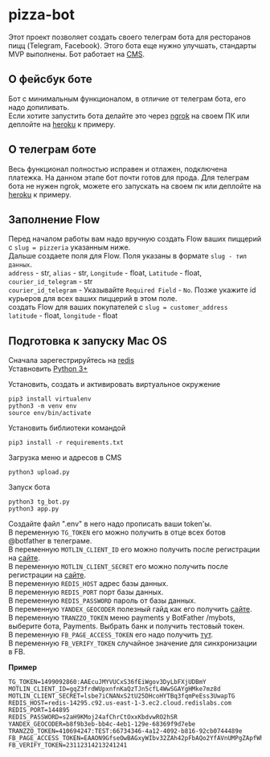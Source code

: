 # pizza-bot
 
 
Этот проект позволяет создать своего телеграм бота для ресторанов пицц (Telegram, Facebook). Этого бота еще нужно улучшать, стандарты MVP выполнены.
Бот работает на [CMS](https://www.elasticpath.com/).  
    
## О фейсбук боте
Бот с минимальным функционалом, в отличие от телеграм бота, его надо допиливать.   
Если хотите запустить бота делайте это через [ngrok](https://ngrok.com/) на своем ПК или деплойте на [heroku](https://dashboard.heroku.com/apps) к примеру.

## О телеграм боте
Весь функционал полностью исправен и отлажен, подключена платежка. На данном этапе бот почти готов для прода. Для телеграм бота не нужен ngrok, можете его запускать на своем пк или деплойте на [heroku](https://dashboard.heroku.com/apps) к примеру.
     
## Заполнение Flow
Перед началом работы вам надо вручную создать Flow ваших пиццерий с `slug = pizzeria` указанным ниже.   
Дальше создаете поля для Flow. Поля указаны в формате `slug - тип данных`.     
`address` - str,	`alias` - str,	`Longitude` - float,	`Latitude` - float,	`courier_id_telegram` - str         
`courier_id_telegram` - Указывайте `Required Field` - `No`. Позже укажите id курьеров для всех ваших пиццерий в этом поле.    
создать Flow для ваших покупателей с `slug = customer_address`          
`latitude` - float, 	`longitude` - float    
      
## Подготовка к запуску Mac OS    
Сначала зарегестрируйтесь на [redis](https://redis.io/)     
Уставновить [Python 3+](https://www.python.org/downloads/)

Установить, создать и активировать виртуальное окружение

```
pip3 install virtualenv
python3 -m venv env
source env/bin/activate
```

Установить библиотеки командой

```
pip3 install -r requirements.txt
```
Загрузка меню и адресов в CMS      
```
python3 upload.py       
```
Запуск бота   

```
python3 tg_bot.py
python3 app.py
```

Создайте файл ".env" в него надо прописать ваши token'ы.   
В переменную `TG_TOKEN` его можно получить в отце всех ботов @botfather в телеграме.    
В переменную `MOTLIN_CLIENT_ID` его можно получить после регистрации на [сайте](https://www.elasticpath.com/request-free-trial).    
В переменную `MOTLIN_CLIENT_SECRET` его можно получить после регистрации на [сайте](https://www.elasticpath.com/request-free-trial).    
В переменную `REDIS_HOST` адрес базы данных.    
В переменную `REDIS_PORT` порт базы данных.    
В переменную `REDIS_PASSWORD` пароль от базы данных.    
В переменную `YANDEX_GEOCODER` полезный гайд как его получить [сайте](https://devman.org/encyclopedia/api-docs/yandex-geocoder-api/).    
В переменную `TRANZZO_TOKEN` меню payments у BotFather /mybots, выберите бота, Payments. Выбрать банк и получить тестовый токен.    
В переменную `FB_PAGE_ACCESS_TOKEN` его надо получить [тут](https://developers.facebook.com/apps/1000505683769580/messenger/settings/).    
В переменную `FB_VERIFY_TOKEN` случайное значение для синхронизации в FB.    
    
**Пример**  
```
TG_TOKEN=1499092860:AAEcuJMYVUCxS36fEiWgov3DyLbFXjUDBmY
MOTLIN_CLIENT_ID=gqZ3frdWUpxnfnKaQzTJn5cfL4WwSGAYgHMke7mz8d
MOTLIN_CLIENT_SECRET=lsbe7iCNANxS2tU25DHcoHYTBq3fqmPeEss3UwapTG
REDIS_HOST=redis-14295.c92.us-east-1-3.ec2.cloud.redislabs.com
REDIS_PORT=144895
REDIS_PASSWORD=s2aH9KMoj24afChrCtOxxKbdvwRO2hSR
YANDEX_GEOCODER=b8f9b3eb-bb4c-4eb1-129e-68369f9d7ebe
TRANZZO_TOKEN=410694247:TEST:66734346-4a12-4092-b816-92cb0744489e
FB_PAGE_ACCESS_TOKEN=EAAON9GfseOwBAGxyWIbv32ZAh42pFbAQo2YfAVnUMPgZApfWhmG6HngL7yh8pQtJVtchGTLrW3dpZC08qQNKYOEGGKqaUkICzB9wiWSmHhepXRdD9J1IGggQZCrZBHWoBKwPZBg5kJYBIZAYiweqtKrAuwWyWmUlj1yK8PbBzErZAQZDZD
FB_VERIFY_TOKEN=23112314213241241
```
